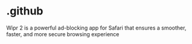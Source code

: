 # .github
Wipr 2 is a powerful ad-blocking app for Safari that ensures a smoother, faster, and more secure browsing experience
